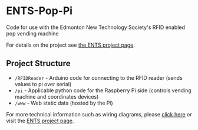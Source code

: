 ENTS-Pop-Pi
===========

Code for use with the Edmonton New Technology Society's RFID enabled pop vending machine

For details on the project see [the ENTS project page](http://ents.ca/index.php/Projects/RFIDpop).

## Project Structure
- `/RFIDReader` - Arduino code for connecting to the RFID reader (sends values to pi over serial)
- `/pi` - Applicable python code for the Raspberry Pi side (controls vending machine and coordinates devices)
- `/www` - Web static data (hosted by the Pi)

For more technical information such as wiring diagrams, please [click here](https://drive.google.com/folderview?id=0B6JIYSBkLkAnfjJhUDQtY3JvMktOWmdqbkhYcGJKZDdkOUpjM1Nzczl4Um1ENV90UjVzOHM&usp=sharing) or visit the [ENTS project page](http://ents.ca/index.php/Projects/RFIDpop).
